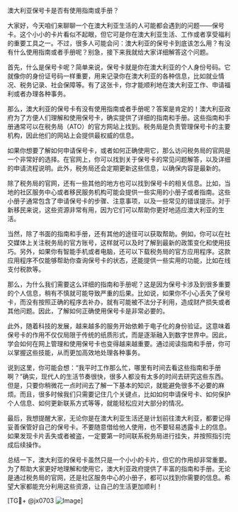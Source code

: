 澳大利亚保号卡是否有使用指南或手册？

大家好，今天咱们来聊聊一个在澳大利亚生活的人可能都会遇到的问题——保号卡。这个小小的卡片看似不起眼，但它可是你在澳大利亚生活、工作或者享受福利的重要工具之一。不过，很多人可能会问：澳大利亚的保号卡到底该怎么用？有没有什么使用指南或者手册呢？别急，接下来我就给大家详细解答这个问题。

首先，什么是保号卡呢？简单来说，保号卡就是你在澳大利亚的个人身份号码。它就像你的身份证号码一样重要，用来记录你在澳大利亚的各种信息，比如就业情况、税务记录、社会保障等。有了这张卡，你才能顺利地在澳大利亚工作、申请福利或者办理各种事务。

那么，澳大利亚的保号卡有没有使用指南或者手册呢？答案是肯定的！澳大利亚政府为了方便人们理解和使用保号卡，确实提供了详细的指南和手册。这些指南和手册通常可以在税务局（ATO）的官方网站上找到。税务局是负责管理保号卡的主要机构，因此他们的网站上会提供最权威的信息。

如果你想要了解如何申请保号卡，或者如何正确使用它，那么访问税务局的官网是一个非常好的选择。在官网上，你可以找到关于保号卡的常见问题解答，以及详细的申请流程说明。此外，税务局还会定期更新这些信息，以确保内容是最新的。

除了税务局的官网，还有一些其他的地方也可以找到保号卡的相关信息。比如，当地的社区服务中心或者移民服务机构可能会提供一些实用的小册子或者指南。这些小册子通常包含了申请保号卡的步骤、注意事项，以及一些常见的错误提示。对于新移民来说，这些资源非常有用，因为它们可以帮助你更好地适应澳大利亚的生活。

当然，除了书面的指南和手册，还有其他的途径可以获取帮助。例如，你可以在社交媒体上关注税务局的官方账号，这样就可以及时了解到最新的政策变化和使用技巧。另外，如果你有智能手机或者电脑，还可以下载税务局的官方应用程序。这款应用程序不仅能够帮助你查询保号卡的状态，还能提供一些实用的功能，比如在线支付税款等。

那么，为什么我们需要这么详细的指南和手册呢？这是因为保号卡涉及到很多重要的个人信息，稍有不慎就可能导致严重的后果。比如说，如果你不小心丢失了保号卡，而没有按照正确的程序去补办，就有可能被不法分子利用，造成财产损失或者其他问题。因此，了解如何正确使用保号卡是非常必要的。

此外，随着科技的发展，越来越多的服务开始依赖于电子化的身份验证。这意味着保号卡的作用不仅仅局限于传统的纸质形式，而是逐渐融入到数字世界中。因此，学会如何在网上管理和使用保号卡也变得越来越重要。通过阅读指南和手册，你可以掌握这些技能，从而更加高效地处理各种事务。

说到这里，你可能会想：“我平时工作那么忙，哪里有时间去看这些指南和手册啊？”确实，现代人的生活节奏很快，很多人都没有太多的时间去研究这些东西。但是，只要你稍微花一点时间去了解一下基本的知识，就能避免很多不必要的麻烦。而且，很多时候我们只需要记住几个关键点，比如如何申请保号卡、如何保护个人信息、如何更新联系方式等等，就能轻松应对大部分的情况。

最后，我想提醒大家，无论你是在澳大利亚生活还是计划前往澳大利亚，都要记得妥善保管好自己的保号卡。不要随意借给他人使用，也不要轻易透露卡上的信息。如果发现卡片丢失或者被盗，一定要第一时间联系税务局进行挂失，并按照指引完成后续操作。

总结一下，澳大利亚的保号卡虽然只是一个小小的卡片，但它的作用却非常重要。为了帮助大家更好地理解和使用它，澳大利亚政府提供了丰富的指南和手册。无论是通过税务局的官网，还是社区服务中心的小册子，都可以找到你需要的信息。希望大家都能充分利用这些资源，让自己的生活更加顺利！

[TG💪+ @jx0703 ![Image](https://github.com/user-attachments/assets/dbca1d08-cadb-493c-b0ec-ad6f7a83f270)]